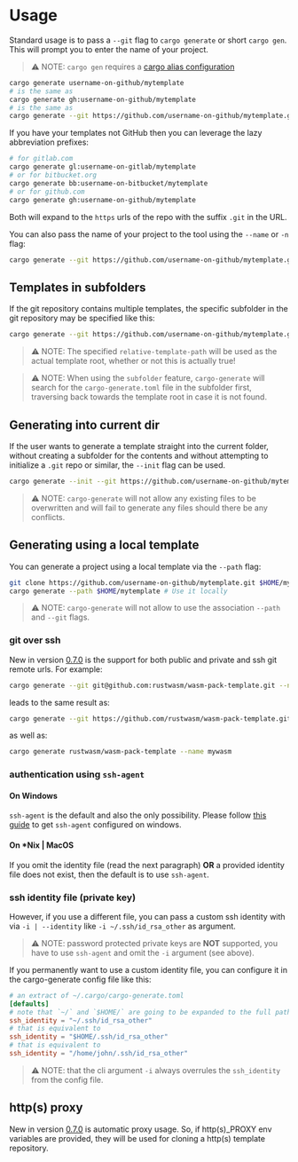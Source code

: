 # Usage

Standard usage is to pass a `--git` flag to `cargo generate` or short `cargo gen`. This will prompt you to enter the name of your project.

> ⚠️ NOTE: `cargo gen` requires a [cargo alias configuration](#cargo-gen---alias)

```sh
cargo generate username-on-github/mytemplate
# is the same as 
cargo generate gh:username-on-github/mytemplate
# is the same as 
cargo generate --git https://github.com/username-on-github/mytemplate.git
```

If you have your templates not GitHub then you can leverage the lazy abbreviation prefixes:

```sh
# for gitlab.com
cargo generate gl:username-on-gitlab/mytemplate
# or for bitbucket.org
cargo generate bb:username-on-bitbucket/mytemplate
# or for github.com 
cargo generate gh:username-on-github/mytemplate
```

Both will expand to the `https` urls of the repo with the suffix `.git` in the URL.

You can also pass the name of your project to the tool using the `--name` or `-n` flag:

```sh
cargo generate --git https://github.com/username-on-github/mytemplate.git --name myproject
```

## Templates in subfolders

If the git repository contains multiple templates, the specific subfolder in the git repository may be specified like this:

```sh
cargo generate --git https://github.com/username-on-github/mytemplate.git <relative-template-path>
```

> ⚠️ NOTE: The specified `relative-template-path` will be used as the actual template root, whether or not this is actually true!

> ⚠️ NOTE: When using the `subfolder` feature, `cargo-generate` will search for the `cargo-generate.toml` file in the subfolder first, traversing back towards the template root in case it is not found.

## Generating into current dir

If the user wants to generate a template straight into the current folder, without creating a subfolder for the contents and without attempting to initialize a `.git` repo or similar, the `--init` flag can be used.

```sh
cargo generate --init --git https://github.com/username-on-github/mytemplate.git
```

> ⚠️ NOTE: `cargo-generate` will not allow any existing files to be overwritten and will fail to generate any files should there be any conflicts.

## Generating using a local template

You can generate a project using a local template via the `--path` flag:

```sh
git clone https://github.com/username-on-github/mytemplate.git $HOME/mytemplate # Clone any template
cargo generate --path $HOME/mytemplate # Use it locally
```

> ⚠️ NOTE: `cargo-generate` will not allow to use the association `--path` and `--git` flags.

### git over ssh

New in version [0.7.0] is the support for both public and private and ssh git remote urls.
For example:

```sh
cargo generate --git git@github.com:rustwasm/wasm-pack-template.git --name mywasm
```

leads to the same result as:

```sh
cargo generate --git https://github.com/rustwasm/wasm-pack-template.git --name mywasm
```

as well as:

```sh
cargo generate rustwasm/wasm-pack-template --name mywasm
```

### authentication using `ssh-agent`

#### On Windows

`ssh-agent` is the default and also the only possibility.
Please follow [this guide](https://github.com/cargo-generate/cargo-generate/discussions/653) to get `ssh-agent` configured on windows.

#### On *Nix | MacOS

If you omit the identity file (read the next paragraph) **OR** a provided identity file does not exist, then the default is to use `ssh-agent`.

### ssh identity file (private key)

However, if you use a different file, you can pass a custom ssh identity with via `-i | --identity` like `-i ~/.ssh/id_rsa_other` as argument.

> ⚠️ NOTE: password protected private keys are **NOT** supported, you have to use `ssh-agent` and omit the `-i` argument (see above). 

If you permanently want to use a custom identity file, you can configure it in the cargo-generate config file like this:

```toml
# an extract of ~/.cargo/cargo-generate.toml
[defaults]
# note that `~/` and `$HOME/` are going to be expanded to the full path seamlessly
ssh_identity = "~/.ssh/id_rsa_other"
# that is equivalent to 
ssh_identity = "$HOME/.ssh/id_rsa_other"
# that is equivalent to 
ssh_identity = "/home/john/.ssh/id_rsa_other"
```

> ⚠️ NOTE: that the cli argument `-i` always overrules the `ssh_identity` from the config file.

## http(s) proxy

New in version [0.7.0] is automatic proxy usage. So, if http(s)\_PROXY env variables are provided, they
will be used for cloning a http(s) template repository.

[0.7.0]: https://github.com/cargo-generate/cargo-generate/releases/tag/v0.7.0
[0.9.0]: https://github.com/cargo-generate/cargo-generate/releases/tag/v0.9.0
[VSCode]: https://code.visualstudio.com
[`Rhai`]: https://rhai.rs/book/
[Rhai language extension]: https://marketplace.visualstudio.com/items?itemName=rhaiscript.vscode-rhai
